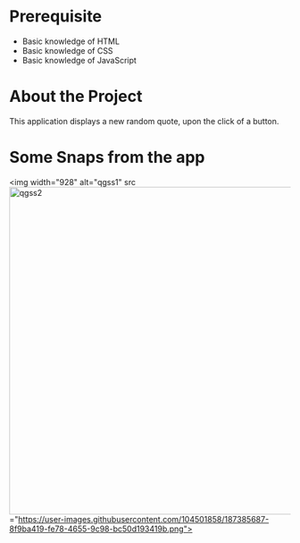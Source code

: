 # Prerequisite

* Basic knowledge of HTML
* Basic knowledge of CSS
* Basic knowledge of JavaScript

# About the Project

This application displays a new random quote, upon the click of a button. 

# Some Snaps from the app

<img width="928" alt="qgss1" src<img width="586" alt="qgss2" src="https://user-images.githubusercontent.com/104501858/187385700-b60dd5b2-ee74-4562-8660-f0dfe713f022.png">
="https://user-images.githubusercontent.com/104501858/187385687-8f9ba419-fe78-4655-9c98-bc50d193419b.png">

